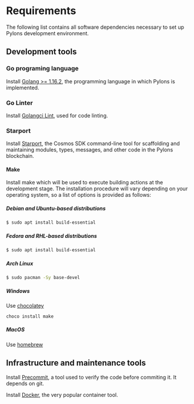 # Requirements

The following list contains all software dependencies necessary to set up Pylons development environment.

## Development tools

### Go programing language    
Install [Golang >= 1.16.2](https://golang.org/doc/install), the programming language in which Pylons is implemented.

### Go Linter

Install [Golangci Lint](https://golangci-lint.run/usage/install/#local-installation), used for code linting.

### Starport

Install [Starport](https://docs.starport.network/intro/install.html), the Cosmos SDK command-line tool for scaffolding and maintaining modules, types, messages, and other code in the Pylons blockchain.

#### Make
Install make which will be used to execute building actions at the development stage. The installation procedure will vary depending on your operating system, so
a list of options is provided as follows:

##### Debian and Ubuntu-based distributions

```bash
$ sudo apt install build-essential
```

##### Fedora and RHL-based distributions

```bash
$ sudo apt install build-essential
```

##### Arch Linux
```bash
$ sudo pacman -Sy base-devel
```      

##### Windows
Use [chocolatey](https://chocolatey.org/)
```bash
choco install make
```

##### MacOS

Use [homebrew](https://formulae.brew.sh/formula/make)

## Infrastructure and maintenance tools 

Install [Precommit](https://pre-commit.com/), a tool used to verify the code before commiting it. It depends on git.

Install [Docker](https://docs.docker.com/get-docker/), the very popular container tool.

